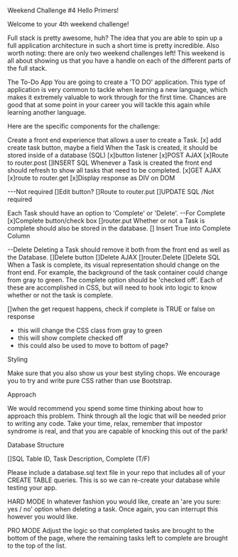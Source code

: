 Weekend Challenge #4
Hello Primers!

Welcome to your 4th weekend challenge!

Full stack is pretty awesome, huh? The idea that you are able to spin up a full application architecture in such a short time is pretty incredible. Also worth noting: there are only two weekend challenges left! This weekend is all about showing us that you have a handle on each of the different parts of the full stack.

The To-Do App
You are going to create a 'TO DO' application. This type of application is very common to tackle when learning a new language, which makes it extremely valuable to work through for the first time. Chances are good that at some point in your career you will tackle this again while learning another language.

Here are the specific components for the challenge:

Create a front end experience that allows a user to create a Task.
  [x] add create task button, maybe a field
When the Task is created, it should be stored inside of a database (SQL)
  [x]button listener
  [x]POST AJAX
  [x]Route to router.post
  []INSERT SQL
Whenever a Task is created the front end should refresh to show all tasks that need to be completed.
  [x]GET AJAX
  [x]route to router.get
  [x]Display response as DIV on DOM

  ---Not required
    []Edit button?
    []Route to router.put
    []UPDATE SQL
  /Not required

Each Task should have an option to 'Complete' or 'Delete'.
  --For Complete
  [x]Complete button/check box
  []router.put
  Whether or not a Task is complete should also be stored in the database.
  [] Insert True into Complete Column

  --Delete Deleting a Task should remove it both from the front end as well as the Database.
  []Delete button
  []Delete AJAX
  []router.Delete
  []Delete SQL
When a Task is complete, its visual representation should change on the front end. For example, the background of the task container could change from gray to green. The complete option should be 'checked off'. Each of these are accomplished in CSS, but will need to hook into logic to know whether or not the task is complete.

[]when the get request happens, check if complete is TRUE or false on response
  - this will change the CSS class from gray to green
  - this will show complete checked off
  - this could also be used to move to bottom of page?



Styling

Make sure that you also show us your best styling chops. We encourage you to try and write pure CSS rather than use Bootstrap.

Approach

We would recommend you spend some time thinking about how to approach this problem. Think through all the logic that will be needed prior to writing any code. Take your time, relax, remember that impostor syndrome is real, and that you are capable of knocking this out of the park!

Database Structure

[]SQL Table ID, Task Description, Complete (T/F)

Please include a database.sql text file in your repo that includes all of your CREATE TABLE queries. This is so we can re-create your database while testing your app.

HARD MODE
In whatever fashion you would like, create an 'are you sure: yes / no' option when deleting a task. Once again, you can interrupt this however you would like.

PRO MODE
Adjust the logic so that completed tasks are brought to the bottom of the page, where the remaining tasks left to complete are brought to the top of the list.
